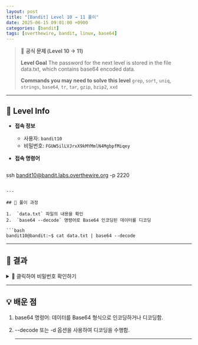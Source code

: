 ```yaml
---
layout: post
title: "[Bandit] Level 10 → 11 풀이"
date: 2025-06-15 09:01:00 +0900
categories: [bandit]
tags: [overthewire, bandit, linux, base64]
---
```


> 📝 **공식 문제 (Level 10 → 11)**
>
> **Level Goal**
> The password for the next level is stored in the file data.txt, which contains base64 encoded data.
>
> **Commands you may need to solve this level**
> `grep`, `sort`, `uniq`, `strings`, `base64`, `tr`, `tar`, `gzip`, `bzip2`, `xxd`

---

## 🔐 Level Info

- **접속 정보**
  - 사용자: `bandit10`
  - 비밀번호: `FGUW5ilLVJrxX9kMYMmlN4MgbpfMiqey`
  
- **접속 명령어**

  ```bash
ssh bandit10@bandit.labs.overthewire.org -p 2220
  ```

---

## 🧪 풀이 과정

1.  `data.txt` 파일의 내용을 확인
2.  `base64 --decode` 명령어로 Base64 인코딩된 데이터를 디코딩

```bash
bandit10@bandit:~$ cat data.txt | base64 --decode
```

---

## 🎯 결과
<details markdown="1">
<summary>👀 클릭하여 비밀번호 확인하기</summary>

```bash
6TSfY9J3er2d2a45TQLNtuAon22a1T3a
```

</details>

---

## 💡 배운 점

1. base64 명령어: 데이터를 Base64 형식으로 인코딩하거나 디코딩함.
2. --decode 또는 -d 옵션을 사용하여 디코딩을 수행함.

    ---
